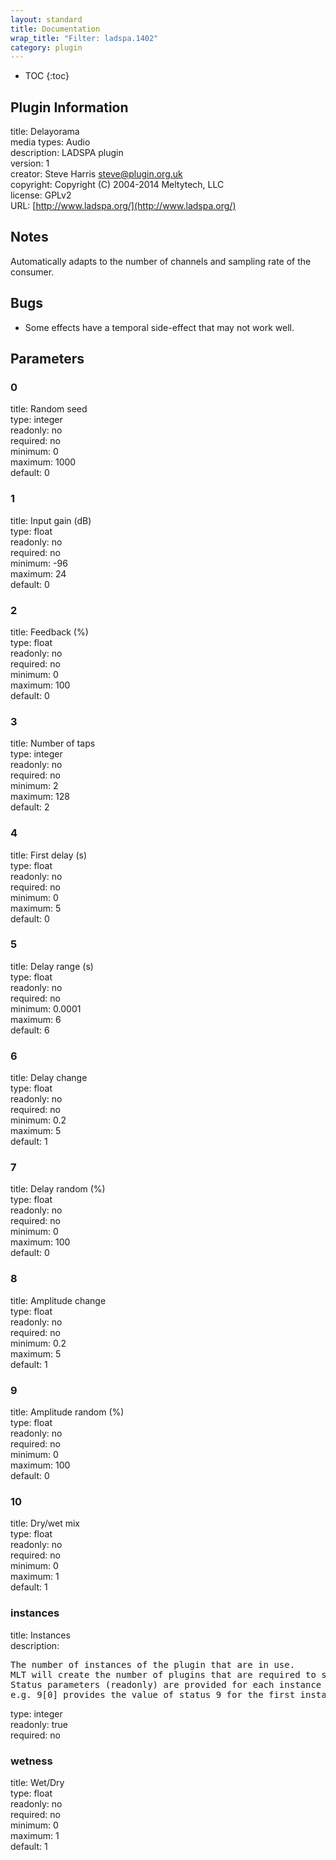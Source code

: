 ```yaml
---
layout: standard
title: Documentation
wrap_title: "Filter: ladspa.1402"
category: plugin
---
```

* TOC
{:toc}

## Plugin Information

title: Delayorama  
media types:
Audio  
description: LADSPA plugin  
version: 1  
creator: Steve Harris <steve@plugin.org.uk>  
copyright: Copyright (C) 2004-2014 Meltytech, LLC  
license: GPLv2  
URL: [http://www.ladspa.org/](http://www.ladspa.org/)  

## Notes

Automatically adapts to the number of channels and sampling rate of the consumer.

## Bugs

* Some effects have a temporal side-effect that may not work well.


## Parameters

### 0

title: Random seed    
type: integer  
readonly: no  
required: no  
minimum: 0  
maximum: 1000  
default: 0  

### 1

title: Input gain (dB)    
type: float  
readonly: no  
required: no  
minimum: -96  
maximum: 24  
default: 0  

### 2

title: Feedback (%)    
type: float  
readonly: no  
required: no  
minimum: 0  
maximum: 100  
default: 0  

### 3

title: Number of taps    
type: integer  
readonly: no  
required: no  
minimum: 2  
maximum: 128  
default: 2  

### 4

title: First delay (s)    
type: float  
readonly: no  
required: no  
minimum: 0  
maximum: 5  
default: 0  

### 5

title: Delay range (s)    
type: float  
readonly: no  
required: no  
minimum: 0.0001  
maximum: 6  
default: 6  

### 6

title: Delay change    
type: float  
readonly: no  
required: no  
minimum: 0.2  
maximum: 5  
default: 1  

### 7

title: Delay random (%)    
type: float  
readonly: no  
required: no  
minimum: 0  
maximum: 100  
default: 0  

### 8

title: Amplitude change    
type: float  
readonly: no  
required: no  
minimum: 0.2  
maximum: 5  
default: 1  

### 9

title: Amplitude random (%)    
type: float  
readonly: no  
required: no  
minimum: 0  
maximum: 100  
default: 0  

### 10

title: Dry/wet mix    
type: float  
readonly: no  
required: no  
minimum: 0  
maximum: 1  
default: 1  

### instances

title: Instances    
description:
<pre>
The number of instances of the plugin that are in use.
MLT will create the number of plugins that are required to support the number of audio channels.
Status parameters (readonly) are provided for each instance and are accessed by specifying the instance number after the identifier (starting at zero).
e.g. 9[0] provides the value of status 9 for the first instance.
</pre>
type: integer  
readonly: true  
required: no  

### wetness

title: Wet/Dry    
type: float  
readonly: no  
required: no  
minimum: 0  
maximum: 1  
default: 1  

